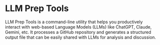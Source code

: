 # LLM Prep Tools

LLM Prep Tools is a command-line utility that helps you productively interact with web-based Language Models (LLMs) like ChatGPT, Claude, Gemini, etc. It processes a GitHub repository and generates a structured output file that can be easily shared with LLMs for analysis and discussion.

